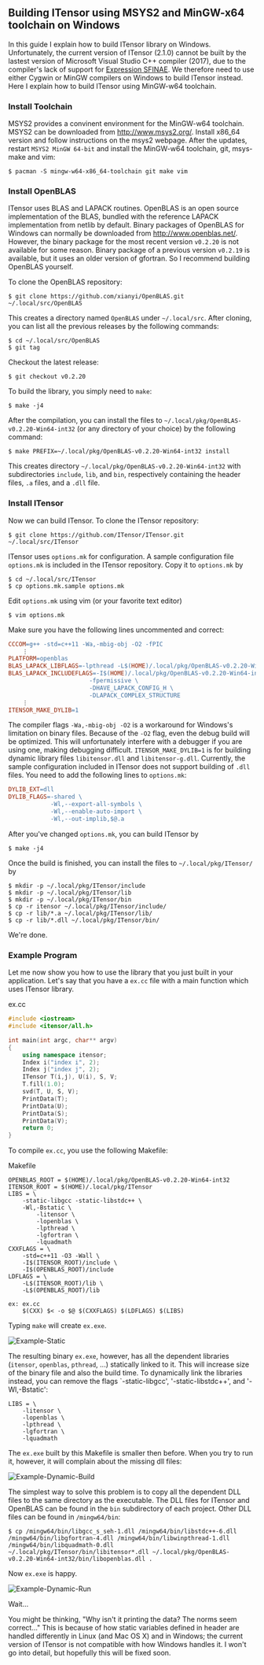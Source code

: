 ## Building ITensor using MSYS2 and MinGW-x64 toolchain on Windows

In this guide I explain how to build ITensor library on Windows. Unfortunately, the current version of ITensor (2.1.0) cannot be built by the lastest version of Microsoft Visual Studio C++ compiler (2017), due to the compiler's lack of support for [Expression SFINAE](http://en.cppreference.com/w/cpp/language/sfinae). We therefore need to use either Cygwin or MinGW compilers on Windows to build ITensor instead. Here I explain how to build ITensor using MinGW-w64 toolchain.


### Install Toolchain

MSYS2 provides a convinent environment for the MinGW-w64 toolchain. MSYS2 can be downloaded from http://www.msys2.org/. Install x86_64 version and follow instructions on the msys2 webpage. After the updates, restart `MSYS2 MinGW 64-bit` and install the MinGW-w64 toolchain, git, msys-make and vim:
```
$ pacman -S mingw-w64-x86_64-toolchain git make vim
```

### Install OpenBLAS

ITensor uses BLAS and LAPACK routines. OpenBLAS is an open source implementation of the BLAS, bundled with the reference LAPACK implementation from netlib by default. Binary packages of OpenBLAS for Windows can normally be downloaded from http://www.openblas.net/. However, the binary package for the most recent version `v0.2.20` is not available for some reason. Binary package of a previous version `v0.2.19` is available, but it uses an older version of gfortran. So I recommend building OpenBLAS yourself.

To clone the OpenBLAS repository:
```
$ git clone https://github.com/xianyi/OpenBLAS.git ~/.local/src/OpenBLAS
```
This creates a directory named `OpenBLAS` under `~/.local/src`. After cloning, you can list all the previous releases by the following commands: 
```
$ cd ~/.local/src/OpenBLAS
$ git tag
```
Checkout the latest release:
```
$ git checkout v0.2.20
```
To build the library, you simply need to `make`:
```
$ make -j4
```
After the compilation, you can install the files to `~/.local/pkg/OpenBLAS-v0.2.20-Win64-int32` (or any directory of your choice) by the following command:
```
$ make PREFIX=~/.local/pkg/OpenBLAS-v0.2.20-Win64-int32 install
```
This creates directory `~/.local/pkg/OpenBLAS-v0.2.20-Win64-int32` with subdirectories `include`, `lib`, and `bin`, respectively containing the header files, `.a` files, and a `.dll` file.

### Install ITensor

Now we can build ITensor. To clone the ITensor repository:
```
$ git clone https://github.com/ITensor/ITensor.git ~/.local/src/ITensor
```
ITensor uses `options.mk` for configuration. A sample configuration file `options.mk` is included in the ITensor repository. Copy it to `options.mk` by
```
$ cd ~/.local/src/ITensor
$ cp options.mk.sample options.mk
```
Edit `options.mk` using vim (or your favorite text editor)
```
$ vim options.mk
```
Make sure you have the following lines uncommented and correct:
```Makefile
CCCOM=g++ -std=c++11 -Wa,-mbig-obj -O2 -fPIC
    ⋮
PLATFORM=openblas
BLAS_LAPACK_LIBFLAGS=-lpthread -L$(HOME)/.local/pkg/OpenBLAS-v0.2.20-Win64-int32/lib -lopenblas
BLAS_LAPACK_INCLUDEFLAGS=-I$(HOME)/.local/pkg/OpenBLAS-v0.2.20-Win64-int32/include \
                       -fpermissive \
                       -DHAVE_LAPACK_CONFIG_H \
                       -DLAPACK_COMPLEX_STRUCTURE
    ⋮
ITENSOR_MAKE_DYLIB=1
```
The compiler flags `-Wa,-mbig-obj -O2` is a workaround for Windows's limitation on binary files. Because of the `-O2` flag, even the debug build will be optimized. This will unfortunately interfere with a debugger if you are using one, making debugging difficult. `ITENSOR_MAKE_DYLIB=1` is for building dynamic library files `libitensor.dll` and `libitensor-g.dll`. Currently, the sample configuration included in ITensor does not support building of `.dll` files. You need to add the following lines to `options.mk`:
```Makefile
DYLIB_EXT=dll
DYLIB_FLAGS=-shared \
            -Wl,--export-all-symbols \
            -Wl,--enable-auto-import \
            -Wl,--out-implib,$@.a
```

After you've changed `options.mk`, you can build ITensor by
```
$ make -j4
```
Once the build is finished, you can install the files to `~/.local/pkg/ITensor/` by
```
$ mkdir -p ~/.local/pkg/ITensor/include
$ mkdir -p ~/.local/pkg/ITensor/lib
$ mkdir -p ~/.local/pkg/ITensor/bin
$ cp -r itensor ~/.local/pkg/ITensor/include/
$ cp -r lib/*.a ~/.local/pkg/ITensor/lib/
$ cp -r lib/*.dll ~/.local/pkg/ITensor/bin/
```
We're done.


### Example Program

Let me now show you how to use the library that you just built in your application. Let's say that you have a `ex.cc` file with a main function which uses ITensor library.

ex.cc
```c++
#include <iostream>
#include <itensor/all.h>

int main(int argc, char** argv)
{
    using namespace itensor;
    Index i("index i", 2);
    Index j("index j", 2);
    ITensor T(i,j), U(i), S, V;
    T.fill(1.0);
    svd(T, U, S, V);
    PrintData(T);
    PrintData(U);
    PrintData(S);
    PrintData(V);
    return 0;
}
```

To compile `ex.cc`, you use the following Makefile:

Makefile
```make
OPENBLAS_ROOT = $(HOME)/.local/pkg/OpenBLAS-v0.2.20-Win64-int32
ITENSOR_ROOT = $(HOME)/.local/pkg/ITensor
LIBS = \
	-static-libgcc -static-libstdc++ \
	-Wl,-Bstatic \
		-litensor \
		-lopenblas \
		-lpthread \
		-lgfortran \
		-lquadmath
CXXFLAGS = \
	-std=c++11 -O3 -Wall \
	-I$(ITENSOR_ROOT)/include \
	-I$(OPENBLAS_ROOT)/include
LDFLAGS = \
	-L$(ITENSOR_ROOT)/lib \
	-L$(OPENBLAS_ROOT)/lib

ex: ex.cc
	$(CXX) $< -o $@ $(CXXFLAGS) $(LDFLAGS) $(LIBS)
```

Typing `make` will create `ex.exe`.

![Example-Static](http://kyungminlee.org/doc/howto/itensor_msys2/example_static_build_run.png)

The resulting binary `ex.exe`, however, has all the dependent libraries (`itensor`, `openblas`, `pthread`, ...) statically linked to it. This will increase size of the binary file and also the build time. To dynamically link the libraries instead, you can remove the flags `-static-libgcc', '-static-libstdc++', and '-Wl,-Bstatic':
```
LIBS = \
	-litensor \
	-lopenblas \
	-lpthread \
	-lgfortran \
	-lquadmath
```
The `ex.exe` built by this Makefile is smaller then before. When you try to run it, however, it will complain about the missing dll files:

![Example-Dynamic-Build](http://kyungminlee.org/doc/howto/itensor_msys2/example_dynamic_build.png)

The simplest way to solve this problem is to copy all the dependent DLL files to the same directory as the executable. The DLL files for ITensor and OpenBLAS can be found in the `bin` subdirectory of each project. Other DLL files can be found in `/mingw64/bin`:

```
$ cp /mingw64/bin/libgcc_s_seh-1.dll /mingw64/bin/libstdc++-6.dll /mingw64/bin/libgfortran-4.dll /mingw64/bin/libwinpthread-1.dll /mingw64/bin/libquadmath-0.dll ~/.local/pkg/ITensor/bin/libitensor*.dll ~/.local/pkg/OpenBLAS-v0.2.20-Win64-int32/bin/libopenblas.dll .
```

Now `ex.exe` is happy.

![Example-Dynamic-Run](http://kyungminlee.org/doc/howto/itensor_msys2/example_dynamic_run.png)

Wait...

You might be thinking, "Why isn't it printing the data? The norms seem correct..." This is because of how static variables defined in header are handled differently in Linux (and Mac OS X) and in Windows; the current version of ITensor is not compatible with how Windows handles it. I won't go into detail, but hopefully this will be fixed soon.

